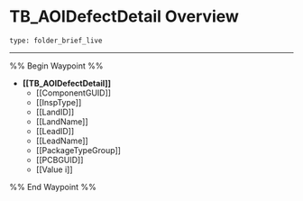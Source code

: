 # TB_AOIDefectDetail Overview
 
```ccard
type: folder_brief_live
```
 
---
%% Begin Waypoint %%
- **[[TB_AOIDefectDetail]]**
	- [[ComponentGUID]]
	- [[InspType]]
	- [[LandID]]
	- [[LandName]]
	- [[LeadID]]
	- [[LeadName]]
	- [[PackageTypeGroup]]
	- [[PCBGUID]]
	- [[Value i]]

%% End Waypoint %%
